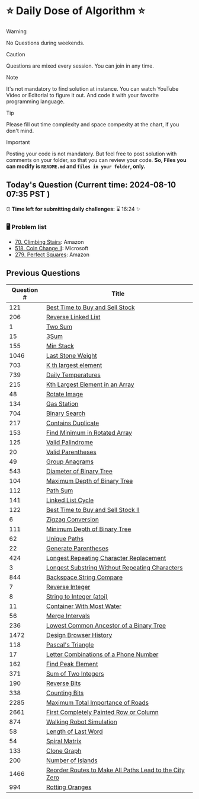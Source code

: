 # ⭐ Daily Dose of Algorithm ⭐
> [!WARNING]
> No Questions during weekends.

> [!CAUTION]
> Questions are mixed every session. You can join in any time.

> [!NOTE]
> It's not mandatory to find solution at instance. You can watch YouTube Video or Editorial to figure it out. And code it with your favorite programming language.

> [!TIP]  
> Please fill out time complexity and space compexity at the chart, if you don't mind.

> [!IMPORTANT]
> Posting your code is not mandatory. But feel free to post solution with comments on your folder, so that you can review your code. **So, Files you can modify is `README.md` and `files in your folder`, only.**

## Today's Question (Current time: <!-- TIME --> 2024-08-10 07:35 PST <!-- /TIME -->)
⏰ **Time left for submitting daily challenges:** ⌛️<!-- TIME LEFT --> 16:24 <!-- /TIME LEFT --> ✨
### 🖥️ Problem list
- [70. Climbing Stairs](https://leetcode.com/problems/climbing-stairs/description/): Amazon
- [518. Coin Change II](https://leetcode.com/problems/coin-change-ii/description/): Microsoft
- [279. Perfect Squares](https://leetcode.com/problems/perfect-squares/description/): Amazon

## Previous Questions

| Question # | Title                                                                                                                                                       |
| ---------- | ----------------------------------------------------------------------------------------------------------------------------------------------------------- |
| 121        | [Best Time to Buy and Sell Stock](https://leetcode.com/problems/best-time-to-buy-and-sell-stock/)                                                           |
| 206        | [Reverse Linked List](https://leetcode.com/problems/reverse-linked-list/description/)                                                                       |
| 1          | [Two Sum](https://leetcode.com/problems/two-sum/description/)                                                                                               |
| 15         | [3Sum](https://leetcode.com/problems/3sum/description/)                                                                                                     |
| 155        | [Min Stack](https://leetcode.com/problems/min-stack/description/)                                                                                           |
| 1046       | [Last Stone Weight](https://leetcode.com/problems/last-stone-weight/description/)                                                                           |
| 703        | [K th largest element](https://leetcode.com/problems/kth-largest-element-in-a-stream/description/)                                                          |
| 739        | [Daily Temperatures](https://leetcode.com/problems/daily-temperatures/description/)                                                                         |
| 215        | [Kth Largest Element in an Array](https://leetcode.com/problems/kth-largest-element-in-an-array/description/)                                               |
| 48         | [Rotate Image](https://leetcode.com/problems/rotate-image/description/)                                                                                     |
| 134        | [Gas Station](https://leetcode.com/problems/gas-station/description/)                                                                                       |
| 704        | [Binary Search](https://leetcode.com/problems/binary-search/description/)                                                                                   |
| 217        | [Contains Duplicate](https://leetcode.com/problems/contains-duplicate/description/)                                                                         |
| 153        | [Find Minimum in Rotated Array](https://leetcode.com/problems/find-minimum-in-rotated-sorted-array/description/)                                            |
| 125        | [Valid Palindrome](https://leetcode.com/problems/valid-palindrome/description/)                                                                             |
| 20         | [Valid Parentheses](https://leetcode.com/problems/valid-parentheses/description/)                                                                           |
| 49         | [Group Anagrams](https://leetcode.com/problems/group-anagrams/description/)                                                                                 |
| 543        | [Diameter of Binary Tree](https://leetcode.com/problems/diameter-of-binary-tree/description/)                                                               |
| 104        | [Maximum Depth of Binary Tree](https://leetcode.com/problems/maximum-depth-of-binary-tree/description/)                                                     |
| 112        | [Path Sum](https://leetcode.com/problems/path-sum/description/)                                                                                             |
| 141        | [Linked List Cycle](https://leetcode.com/problems/linked-list-cycle/description/)                                                                           |
| 122        | [Best Time to Buy and Sell Stock II](https://leetcode.com/problems/best-time-to-buy-and-sell-stock-ii/description/)                                         |
| 6          | [Zigzag Conversion](https://leetcode.com/problems/zigzag-conversion/description/)                                                                           |
| 111        | [Minimum Depth of Binary Tree](https://leetcode.com/problems/minimum-depth-of-binary-tree/)                                                                 |
| 62         | [Unique Paths](https://leetcode.com/problems/unique-paths/)                                                                                                 |
| 22         | [Generate Parentheses](https://leetcode.com/problems/generate-parentheses/description/)                                                                     |
| 424        | [Longest Repeating Character Replacement](https://leetcode.com/problems/longest-repeating-character-replacement/description/)                               |
| 3          | [Longest Substring Without Repeating Characters](https://leetcode.com/problems/longest-substring-without-repeating-characters/description/)                 |
| 844        | [Backspace String Compare](https://leetcode.com/problems/backspace-string-compare/description/)                                                             |
| 7          | [Reverse Integer](https://leetcode.com/problems/reverse-integer/description/)                                                                               |
| 8          | [String to Integer (atoi)](https://leetcode.com/problems/string-to-integer-atoi/description/)                                                               |
| 11         | [Container With Most Water](https://leetcode.com/problems/container-with-most-water/description/)                                                           |
| 56         | [Merge Intervals](https://leetcode.com/problems/merge-intervals/description/)                                                                               |
| 236        | [Lowest Common Ancestor of a Binary Tree](https://leetcode.com/problems/lowest-common-ancestor-of-a-binary-tree/description/)                               |
| 1472       | [Design Browser History](https://leetcode.com/problems/design-browser-history/description/)                                                                 |
| 118        | [Pascal's Triangle](https://leetcode.com/problems/pascals-triangle/description/)                                                                            |
| 17         | [Letter Combinations of a Phone Number](https://leetcode.com/problems/letter-combinations-of-a-phone-number/description//)                                  |
| 162        | [Find Peak Element](https://leetcode.com/problems/find-peak-element/description//)                                                                          |
| 371        | [Sum of Two Integers](https://leetcode.com/problems/sum-of-two-integers/description/)                                                                       |
| 190        | [Reverse Bits](https://leetcode.com/problems/reverse-bits/description/)                                                                                     |
| 338        | [Counting Bits](https://leetcode.com/problems/counting-bits/description/)                                                                                   |
| 2285       | [Maximum Total Importance of Roads](https://leetcode.com/problems/maximum-total-importance-of-roads/description/)                                           |
| 2661       | [First Completely Painted Row or Column](https://leetcode.com/problems/first-completely-painted-row-or-column/description/)                                 |
| 874        | [Walking Robot Simulation](https://leetcode.com/problems/walking-robot-simulation/description/)                                                             |
| 58         | [Length of Last Word](https://leetcode.com/problems/length-of-last-word/description/)                                                                       |
| 54         | [Spiral Matrix](https://leetcode.com/problems/spiral-matrix/description/)                                                                                   |
| 133        | [Clone Graph](https://leetcode.com/problems/clone-graph/description/)                                                                                       |
| 200        | [Number of Islands](https://leetcode.com/problems/number-of-islands/description/)                                                                           |
| 1466       | [Reorder Routes to Make All Paths Lead to the City Zero](https://leetcode.com/problems/reorder-routes-to-make-all-paths-lead-to-the-city-zero/description/) |
| 994        | [Rotting Oranges](https://leetcode.com/problems/rotting-oranges/description/)                                                                               |
